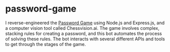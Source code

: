 # password-game
I reverse-engineered the [Password Game](neal.fun/password-game) using Node.js and Express.js, and a computer vision tool called Chessvision.ai. The game involves complex, stacking rules for creating a password, and this bot automates the process of solving these rules. The bot interacts with several different APIs and tools to get through the stages of the game.
